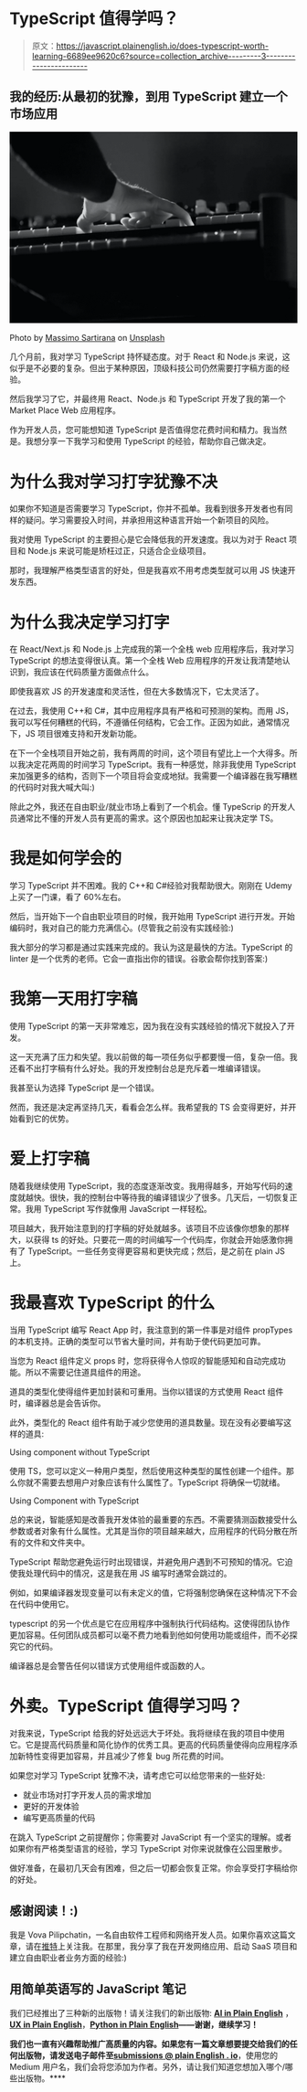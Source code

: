 # TypeScript 值得学吗？

> 原文：<https://javascript.plainenglish.io/does-typescript-worth-learning-6689ee9620c6?source=collection_archive---------3----------------------->

## 我的经历:从最初的犹豫，到用 TypeScript 建立一个市场应用

![](img/9a7cff02400d89b280d8332677189de4.png)

Photo by [Massimo Sartirana](https://unsplash.com/@sarti46?utm_source=unsplash&utm_medium=referral&utm_content=creditCopyText) on [Unsplash](https://unsplash.com/s/photos/difficult?utm_source=unsplash&utm_medium=referral&utm_content=creditCopyText)

几个月前，我对学习 TypeScript 持怀疑态度。对于 React 和 Node.js 来说，这似乎是不必要的复杂。但出于某种原因，顶级科技公司仍然需要打字稿方面的经验。

然后我学习了它，并最终用 React、Node.js 和 TypeScript 开发了我的第一个 Market Place Web 应用程序。

作为开发人员，您可能想知道 TypeScript 是否值得您花费时间和精力。我当然是。我想分享一下我学习和使用 TypeScript 的经验，帮助你自己做决定。

# 为什么我对学习打字犹豫不决

如果你不知道是否需要学习 TypeScript，你并不孤单。我看到很多开发者也有同样的疑问。学习需要投入时间，并承担用这种语言开始一个新项目的风险。

我对使用 TypeScript 的主要担心是它会降低我的开发速度。我以为对于 React 项目和 Node.js 来说可能是矫枉过正，只适合企业级项目。

那时，我理解严格类型语言的好处，但是我喜欢不用考虑类型就可以用 JS 快速开发东西。

# 为什么我决定学习打字

在 React/Next.js 和 Node.js 上完成我的第一个全栈 web 应用程序后，我对学习 TypeScript 的想法变得很认真。第一个全栈 Web 应用程序的开发让我清楚地认识到，我应该在代码质量方面做点什么。

即使我喜欢 JS 的开发速度和灵活性，但在大多数情况下，它太灵活了。

在过去，我使用 C++和 C#，其中应用程序具有严格和可预测的架构。而用 JS，我可以写任何糟糕的代码，不遵循任何结构，它会工作。正因为如此，通常情况下，JS 项目很难支持和开发新功能。

在下一个全栈项目开始之前，我有两周的时间，这个项目有望比上一个大得多。所以我决定花两周的时间学习 TypeScript。我有一种感觉，除非我使用 TypeScript 来加强更多的结构，否则下一个项目将会变成地狱。我需要一个编译器在我写糟糕的代码时对我大喊大叫:)

除此之外，我还在自由职业/就业市场上看到了一个机会。懂 TypeScrip 的开发人员通常比不懂的开发人员有更高的需求。这个原因也加起来让我决定学 TS。

# 我是如何学会的

学习 TypeScript 并不困难。我的 C++和 C#经验对我帮助很大。刚刚在 Udemy 上买了一门课，看了 60%左右。

然后，当开始下一个自由职业项目的时候，我开始用 TypeScript 进行开发。开始编码时，我对自己的能力充满信心。(尽管我之前没有实践经验:)

我大部分的学习都是通过实践来完成的。我认为这是最快的方法。TypeScript 的 linter 是一个优秀的老师。它会一直指出你的错误。谷歌会帮你找到答案:)

# 我第一天用打字稿

使用 TypeScript 的第一天非常难忘，因为我在没有实践经验的情况下就投入了开发。

这一天充满了压力和失望。我以前做的每一项任务似乎都要慢一倍，复杂一倍。我还看不出打字稿有什么好处。我的开发控制台总是充斥着一堆编译错误。

我甚至认为选择 TypeScript 是一个错误。

然而，我还是决定再坚持几天，看看会怎么样。我希望我的 TS 会变得更好，并开始看到它的优势。

# 爱上打字稿

随着我继续使用 TypeScript，我的态度逐渐改变。我用得越多，开始写代码的速度就越快。很快，我的控制台中等待我的编译错误少了很多。几天后，一切恢复正常。我用 TypeScript 写作就像用 JavaScript 一样轻松。

项目越大，我开始注意到的打字稿的好处就越多。该项目不应该像你想象的那样大，以获得 ts 的好处。只要花一周的时间编写一个代码库，你就会开始感激你拥有了 TypeScript。一些任务变得更容易和更快完成；然后，是之前在 plain JS 上。

# 我最喜欢 TypeScript 的什么

当用 TypeScript 编写 React App 时，我注意到的第一件事是对组件 propTypes 的本机支持。正确的类型可以节省大量时间，并有助于使代码更加可靠。

当您为 React 组件定义 props 时，您将获得令人惊叹的智能感知和自动完成功能。所以不需要记住道具组件的用途。

道具的类型化使得组件更加封装和可重用。当你以错误的方式使用 React 组件时，编译器总是会告诉你。

此外，类型化的 React 组件有助于减少您使用的道具数量。现在没有必要编写这样的道具:

Using component without TypeScript

使用 TS，您可以定义一种用户类型，然后使用这种类型的属性创建一个组件。那么你就不需要去想用户对象应该有什么属性了。TypeScript 将确保一切就绪。

Using Component with TypeScript

总的来说，智能感知是改善我开发体验的最重要的东西。不需要猜测函数接受什么参数或者对象有什么属性。尤其是当你的项目越来越大，应用程序的代码分散在所有的文件和文件夹中。

TypeScript 帮助您避免运行时出现错误，并避免用户遇到不可预知的情况。它迫使我处理代码中的情况，这是我在用 JS 编写时通常会跳过的。

例如，如果编译器发现变量可以有未定义的值，它将强制您确保在这种情况下不会在代码中使用它。

typescript 的另一个优点是它在应用程序中强制执行代码结构。这使得团队协作更加容易。任何团队成员都可以毫不费力地看到他如何使用功能或组件，而不必探究它的代码。

编译器总是会警告任何以错误方式使用组件或函数的人。

# 外卖。TypeScript 值得学习吗？

对我来说，TypeScript 给我的好处远远大于坏处。我将继续在我的项目中使用它。它是提高代码质量和简化协作的优秀工具。更高的代码质量使得向应用程序添加新特性变得更加容易，并且减少了修复 bug 所花费的时间。

如果您对学习 TypeScript 犹豫不决，请考虑它可以给您带来的一些好处:

*   就业市场对打字开发人员的需求增加
*   更好的开发体验
*   编写更高质量的代码

在跳入 TypeScript 之前提醒你；你需要对 JavaScript 有一个坚实的理解。或者如果你有严格类型语言的经验，学习 TypeScript 对你来说就像在公园里散步。

做好准备，在最初几天会有困难，但之后一切都会恢复正常。你会享受打字稿给你的好处。

## **感谢阅读！:)**

我是 Vova Pilipchatin，一名自由软件工程师和网络开发人员。如果你喜欢这篇文章，请在[推特](https://twitter.com/VPilipchatin)上关注我。在那里，我分享了我在开发网络应用、启动 SaaS 项目和建立自由职业者业务方面的经验:)

## **用简单英语写的 JavaScript 笔记**

我们已经推出了三种新的出版物！请关注我们的新出版物: [**AI in Plain English**](https://medium.com/ai-in-plain-english) ，[**UX in Plain English**](https://medium.com/ux-in-plain-english)，[**Python in Plain English**](https://medium.com/python-in-plain-english)**——谢谢，继续学习！**

**我们也一直有兴趣帮助推广高质量的内容。如果您有一篇文章想要提交给我们的任何出版物，请发送电子邮件至[**submissions @ plain English . io**](mailto:submissions@plainenglish.io)**，使用您的 Medium 用户名，我们会将您添加为作者。另外，请让我们知道您想加入哪个/哪些出版物。****